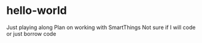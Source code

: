 # hello-world
Just playing along
Plan on working with SmartThings
Not sure if I will code or just borrow code
